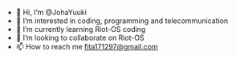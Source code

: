 - 👋 Hi, I’m @JohaYuuki
- 👀 I’m interested in coding, programming and telecommunication
- 🌱 I’m currently learning Riot-OS coding
- 💞️ I’m looking to collaborate on Riot-OS
- 📫 How to reach me fita171297@gmail.com

<!---
JohaYuuki/JohaYuuki is a ✨ special ✨ repository because its `README.md` (this file) appears on your GitHub profile.
You can click the Preview link to take a look at your changes.
--->
